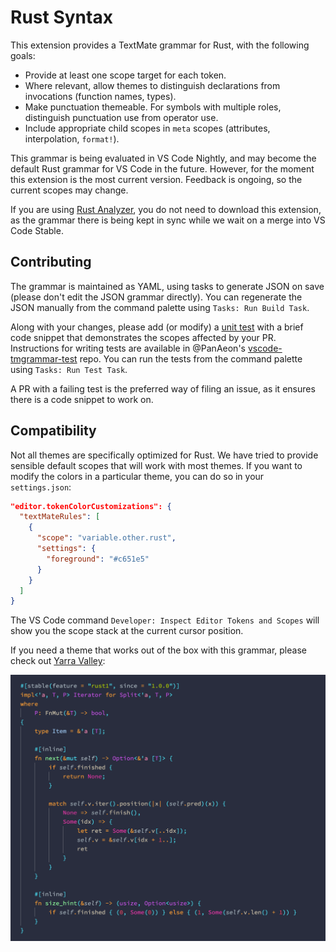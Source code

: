 # Rust Syntax

This extension provides a TextMate grammar for Rust, with the following goals:

- Provide at least one scope target for each token.
- Where relevant, allow themes to distinguish declarations from invocations (function names, types).
- Make punctuation themeable. For symbols with multiple roles, distinguish punctuation use from operator use.
- Include appropriate child scopes in `meta` scopes (attributes, interpolation, `format!`).

This grammar is being evaluated in VS Code Nightly, and may become the default Rust grammar for VS Code in the future.
However, for the moment this extension is the most current version.
Feedback is ongoing, so the current scopes may change.

If you are using [Rust Analyzer][], you do not need to download this extension, as the grammar there is being kept in sync while we wait on a merge into VS Code Stable.

## Contributing

The grammar is maintained as YAML, using tasks to generate JSON on save (please don't edit the JSON grammar directly).
You can regenerate the JSON manually from the command palette using `Tasks: Run Build Task`.

Along with your changes, please add (or modify) a [unit test][] with a brief code snippet that demonstrates the scopes affected by your PR.
Instructions for writing tests are available in @PanAeon's [vscode-tmgrammar-test][] repo.
You can run the tests from the command palette using `Tasks: Run Test Task`.

A PR with a failing test is the preferred way of filing an issue, as it ensures there is a code snippet to work on.

## Compatibility

Not all themes are specifically optimized for Rust.
We have tried to provide sensible default scopes that will work with most themes.
If you want to modify the colors in a particular theme, you can do so in your `settings.json`:

```json
"editor.tokenColorCustomizations": {
  "textMateRules": [
    {
      "scope": "variable.other.rust",
      "settings": {
        "foreground": "#c651e5"
      }
    }
  ]
}
```

The VS Code command `Developer: Inspect Editor Tokens and Scopes` will show you the scope stack at the current cursor position.

If you need a theme that works out of the box with this grammar, please check out [Yarra Valley][]:

![Yarra Valley](./images/rust.png)

[Rust Analyzer]: https://marketplace.visualstudio.com/items?itemName=matklad.rust-analyzer
[unit test]: https://github.com/dustypomerleau/rust-syntax/tree/master/test/test.rs
[vscode-tmgrammar-test]: https://github.com/PanAeon/vscode-tmgrammar-test/blob/master/README.md
[Yarra Valley]: https://marketplace.visualstudio.com/items?itemName=dustypomerleau.yarra-valley
